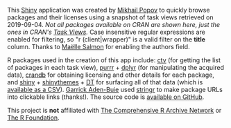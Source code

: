 This [Shiny](https://shiny.rstudio.com/) application was created by [Mikhail Popov](https://github.com/bearloga) to quickly browse packages and their licenses using a snapshot of task views retrieved on
2019-09-04.
*Not all packages available on CRAN are shown here, just the ones in CRAN's [Task Views](https://cran.r-project.org/web/views/).*
Case insensitive regular expressions are enabled for filtering, so "r (client|wrapper)" is a valid filter on the **title** column.
Thanks to [Maëlle Salmon](https://github.com/maelle) for enabling the authors field.

R packages used in the creation of this app include: [ctv](https://cran.r-project.org/package=ctv) (for getting the list of packages in each task view), [purrr](https://cran.r-project.org/package=purrr) + [dplyr](https://cran.r-project.org/package=dplyr) (for manipulating the acquired data), [crandb](https://github.com/metacran/crandb) for obtaining licensing and other details for each package, and [shiny](https://cran.r-project.org/package=shiny) + [shinythemes](https://cran.r-project.org/package=shinythemes) + [DT](https://cran.r-project.org/package=DT) for surfacing all of that data (which is [available as a CSV](https://github.com/bearloga/taskviewr/raw/master/www/packages.csv)). [Garrick Aden-Buie](https://github.com/gadenbuie) used [stringr](https://cran.r-project.org/package=stringr) to make package URLs into clickable links (thanks!). The source code is [available on GitHub](https://github.com/bearloga/taskviewr).

This project is **not** affiliated with [The Comprehensive R Archive Network](https://cran.r-project.org/) or [The R Foundation](https://www.r-project.org/).
